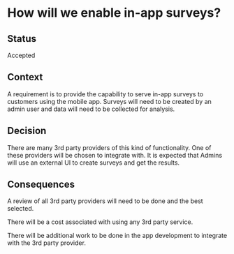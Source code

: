 # How will we enable in-app surveys?

## Status
Accepted

## Context
A requirement is to provide the capability to serve in-app surveys to customers using the mobile app.  Surveys will need to be created by an admin user and data will need to be collected for analysis.

## Decision
There are many 3rd party providers of this kind of functionality.  One of these providers will be chosen to integrate with.  It is expected that Admins will use an external UI to create surveys and get the results.

## Consequences
A review of all 3rd party providers will need to be done and the best selected.

There will be a cost associated with using any 3rd party service.

There will be additional work to be done in the app development to integrate with the 3rd party provider.
